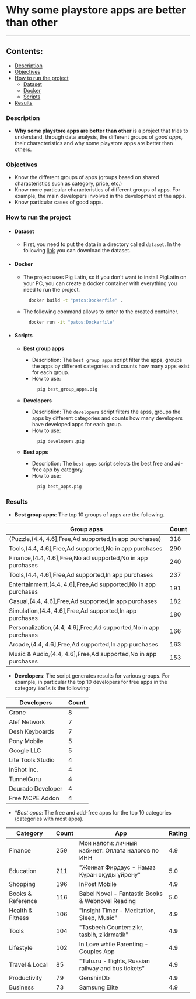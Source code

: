 # Why some playstore apps are better than other 
---
## Contents:
  - [Description](#Description)
  - [Objectives](#Objectives)
  - [How to run the project](#How-to-run-the-project)
      - [Dataset](#Dataset)
      - [Docker](#Docker)
      - [Scripts](#Scripts)
  - [Results](#Results)
  
### Description
  - **Why some playstore apps are better than other** is a project that tries to understand, through data analysis, the different groups of *good apps*, their characteristics and why some playstore apps are better than others.

### Objectives
- Know the different groups of apps (groups based on shared characteristics such as category, price, etc.)
- Know more particular characteristics of different groups of apps. For example, the main developers involved in the development of the apps.
- Know particular cases of good apps.

### How to run the project
- #### Dataset 
  - First, you need to put the data in a directory called `dataset`. In the following [link](https://www.kaggle.com/datasets/gauthamp10/google-playstore-apps) you can download the dataset.

- #### Docker
  - The project uses Pig Latin, so if you don't want to install PigLatin on your PC, you can create a docker container with everything you need to run the project.
    ```bash
      docker build -t "patos:Dockerfile" .
    ```
  - The following command allows to enter to the created container.
    ```bash
      docker run -it "patos:Dockerfile"
    ```

- #### Scripts
  - **Best group apps**
    - Description: The `best group apps` script filter the apps, groups the apps by different categories and counts how many apps exist for each group.
    - How to use: 
      ```bash
        pig best_group_apps.pig
      ```

  - **Developers**
    - Description: The `developers` script filters the apss, groups the apps by different categories and counts how many developers have developed apps for each group.
    - How to use: 
      ```bash
        pig developers.pig
      ```

  - **Best apps**
    - Description: The `best apps` script selects the best free and ad-free app by category.
    - How to use: 
      ```bash
        pig best_apps.pig
      ```

### Results 
- **Best group apps**: The top 10 groups of apps are the following.

| Group apss                                  | Count |
|---------------------------------------------|-----------------------------|
|(Puzzle,(4.4, 4.6],Free,Ad supported,In app purchases)| 318 |
|Tools,(4.4, 4.6],Free,Ad supported,No in app purchases|290 | 
|Finance,(4.4, 4.6],Free,No ad supported,No in app purchases|240 |
|Tools,(4.4, 4.6],Free,Ad supported,In app purchases|237 | 
|Entertainment,(4.4, 4.6],Free,Ad supported,No in app purchases|191 |
|Casual,(4.4, 4.6],Free,Ad supported,In app purchases|182 | 
|Simulation,(4.4, 4.6],Free,Ad supported,In app purchases|180 |
|Personalization,(4.4, 4.6],Free,Ad supported,No in app purchases|166 |
|Arcade,(4.4, 4.6],Free,Ad supported,In app purchases|163 |
|Music & Audio,(4.4, 4.6],Free,Ad supported,No in app purchases|153 |

- **Developers**: The script generates results for various groups. For example, in particular the top 10 developers for free apps in the category `Tools` is the following:

| Developers | Count |
|----------|------| 
|Crone|8|
|Alef Network|7 |
|Desh Keyboards|7 |
|Pony Mobile|5 |
|Google LLC|5 |
|Lite Tools Studio|4 |
|InShot Inc.|4 |
|TunnelGuru|4 |
|Dourado Developer|4 |
|Free MCPE Addon|4 |

- **Best apps*: The free and add-free apps for the top 10 categories (categories with most apps). 

| Category | Count | App | Rating|
|----------|------|------|-------|
| Finance|259|Мои налоги: личный кабинет. Оплата налогов по ИНН | 4.9 | 
| Education|211|"Жәннат Фирдаус - Намаз Құран оқуды үйрену" | 5.0 |
| Shopping|196|InPost Mobile | 4.9 |
| Books & Reference|116|Babel Novel - Fantastic Books & Webnovel Reading | 5.0 |
| Health & Fitness|106|"Insight Timer - Meditation, Sleep, Music" | 4.9 |
| Tools|104|"Tasbeeh Counter: zikr, tasbih, zikirmatik" | 4.9 |
| Lifestyle|102|In Love while Parenting - Couples App |4.9 | 
| Travel & Local|85|"Tutu.ru - flights, Russian railway and bus tickets" | 4.9 |
| Productivity|79|GenshinDb | 4.9 |
| Business|73|Samsung Elite | 4.9 |

